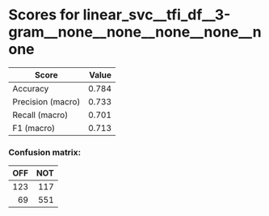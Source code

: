 # Scores for linear_svc__tfi_df__3-gram__none__none__none__none__none
|      Score      |Value|
|-----------------|----:|
|Accuracy         |0.784|
|Precision (macro)|0.733|
|Recall (macro)   |0.701|
|F1 (macro)       |0.713|

### Confusion matrix:
|OFF|NOT|
|--:|--:|
|123|117|
| 69|551|
